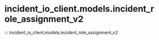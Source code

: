# incident_io_client.models.incident_role_assignment_v2

::: incident_io_client.models.incident_role_assignment_v2
